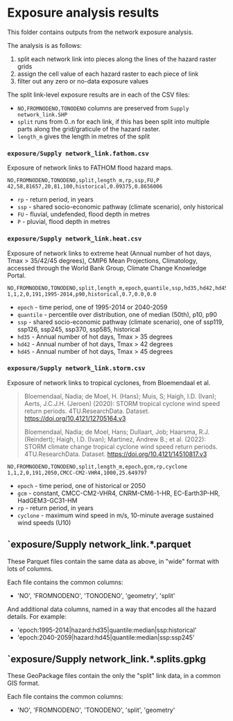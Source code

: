 # Exposure analysis results

This folder contains outputs from the network exposure analysis.

The analysis is as follows:

1. split each network link into pieces along the lines of the hazard raster
   grids
2. assign the cell value of each hazard raster to each piece of link
3. filter out any zero or no-data exposure values

The split link-level exposure results are in each of the CSV files:

- `NO,FROMNODENO,TONODENO` columns are preserved from `Supply network_link.SHP`
- `split` runs from 0..n for each link, if this has been split into multiple parts
  along the grid/graticule of the hazard raster.
- `length_m` gives the length in metres of the split

### `exposure/Supply network_link.fathom.csv`

Exposure of network links to FATHOM flood hazard maps.

```
NO,FROMNODENO,TONODENO,split,length_m,rp,ssp,FU,P
42,58,81657,20,81,100,historical,0.09375,0.8656006
```

- `rp` - return period, in years
- `ssp` - shared socio-economic pathway (climate scenario), only historical
- `FU` - fluvial, undefended, flood depth in metres
- `P` - pluvial, flood depth in metres

### `exposure/Supply network_link.heat.csv`

Exposure of network links to extreme heat (Annual number of hot days, Tmax >
35/42/45 degrees), CMIP6 Mean Projections, Climatology, accessed through the
World Bank Group, Climate Change Knowledge Portal.

```
NO,FROMNODENO,TONODENO,split,length_m,epoch,quantile,ssp,hd35,hd42,hd45
1,1,2,0,191,1995-2014,p90,historical,0.7,0.0,0.0
```

- `epoch` - time period, one of 1995-2014 or 2040-2059
- `quantile` - percentile over distribution, one of median (50th), p10, p90
- `ssp` - shared socio-economic pathway (climate scenario), one of ssp119,
  ssp126, ssp245, ssp370, ssp585, historical
- `hd35` - Annual number of hot days, Tmax > 35 degrees
- `hd42` - Annual number of hot days, Tmax > 42 degrees
- `hd45` - Annual number of hot days, Tmax > 45 degrees

### `exposure/Supply network_link.storm.csv`

Exposure of network links to tropical cyclones, from Bloemendaal et al.

> Bloemendaal, Nadia; de Moel, H. (Hans); Muis, S; Haigh, I.D. (Ivan); Aerts,
> J.C.J.H. (Jeroen) (2020): STORM tropical cyclone wind speed return periods.
> 4TU.ResearchData. Dataset. https://doi.org/10.4121/12705164.v3
>
> Bloemendaal, Nadia; de Moel, Hans; Dullaart, Job; Haarsma, R.J. (Reindert);
> Haigh, I.D. (Ivan); Martinez, Andrew B.; et al. (2022): STORM climate change
> tropical cyclone wind speed return periods. 4TU.ResearchData. Dataset.
> https://doi.org/10.4121/14510817.v3

```
NO,FROMNODENO,TONODENO,split,length_m,epoch,gcm,rp,cyclone
1,1,2,0,191,2050,CMCC-CM2-VHR4,1000,25.649797
```

- `epoch` - time period, one of historical or 2050
- `gcm` - constant, CMCC-CM2-VHR4, CNRM-CM6-1-HR, EC-Earth3P-HR, HadGEM3-GC31-HM
- `rp` - return period, in years
- `cyclone` - maximum wind speed in m/s, 10-minute average sustained wind speeds
  (U10)

## `exposure/Supply network_link.\*.parquet

These Parquet files contain the same data as above, in "wide" format with lots of columns.

Each file contains the common columns:

- 'NO', 'FROMNODENO', 'TONODENO', 'geometry', 'split'

And additional data columns, named in a way that encodes all the hazard details.
For example:

- 'epoch:1995-2014|hazard:hd35|quantile:median|ssp:historical'
- 'epoch:2040-2059|hazard:hd45|quantile:median|ssp:ssp245'

## `exposure/Supply network_link.\*.splits.gpkg

These GeoPackage files contain the only the "split" link data, in a common GIS format.

Each file contains the common columns:

- 'NO', 'FROMNODENO', 'TONODENO', 'split', 'geometry'
